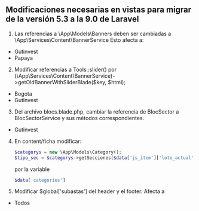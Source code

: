 ## Modificaciones necesarias en vistas para migrar de la versión 5.3 a la 9.0 de Laravel

1. Las referencias a \App\Models\Banners deben ser cambiadas a \App\Services\Content\BannerService
   Esto afecta a:

-   Gutinvest
-   Papaya

2. Modificar referencias a Tools::slider() por (\App\Services\Content\BannerService)->getOldBannerWithSliderBlade($key, $html);

-   Bogota
-   Gutinvest

3. Del archivo blocs.blade.php, cambiar la referencia de BlocSector a BlocSectorService y sus métodos correspondientes.

-   Gutinvest

4. En content/ficha modificar:
	```php
	$categorys = new \App\Models\Category();
	$tipo_sec = $categorys->getSecciones($data['js_item']['lote_actual']->sec_hces1);
	```
	por la variable
	```php
	$data['categories']
	```

5. Modificar $global['subastas'] del header y el footer.
Afecta a 
- Todos
